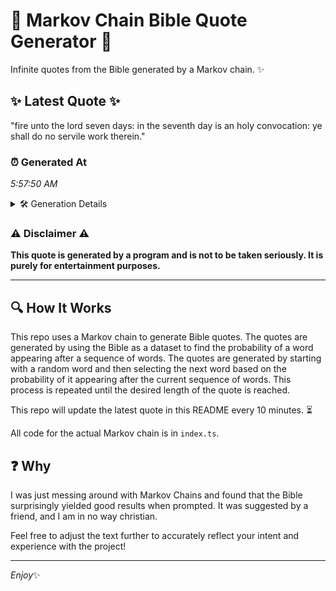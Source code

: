 # 📖 Markov Chain Bible Quote Generator 📖

Infinite quotes from the Bible generated by a Markov chain. ✨

## ✨ Latest Quote ✨
"fire unto the lord seven days: in the seventh day is an holy convocation: ye shall do no servile work therein."

### ⏰ Generated At
*5:57:50 AM*

<details>
    <summary>🛠️ Generation Details</summary>
    <p>
        <strong>🌱 Seed:</strong> fire<br>
        <strong>🔄 Iterations:</strong> 20<br>
        <strong>📜 Context History:</strong><br>[ fire ]: unto<br>[ fire, unto ]: the<br>[ fire, unto, the ]: lord<br>[ fire, unto, the, lord ]: seven<br>[ fire, unto, the, lord, seven ]: days:<br>[ fire, unto, the, lord, seven, days: ]: in<br>[ unto, the, lord, seven, days:, in ]: the<br>[ the, lord, seven, days:, in, the ]: seventh<br>[ lord, seven, days:, in, the, seventh ]: day<br>[ seven, days:, in, the, seventh, day ]: is<br>[ days:, in, the, seventh, day, is ]: an<br>[ in, the, seventh, day, is, an ]: holy<br>[ the, seventh, day, is, an, holy ]: convocation:<br>[ seventh, day, is, an, holy, convocation: ]: ye<br>[ day, is, an, holy, convocation:, ye ]: shall<br>[ is, an, holy, convocation:, ye, shall ]: do<br>[ an, holy, convocation:, ye, shall, do ]: no<br>[ holy, convocation:, ye, shall, do, no ]: servile<br>[ convocation:, ye, shall, do, no, servile ]: work<br>[ ye, shall, do, no, servile, work ]: therein.<br>
    </p>
</details>

### ⚠️ Disclaimer ⚠️
**This quote is generated by a program and is not to be taken seriously. It is purely for entertainment purposes.**

---

## 🔍 How It Works

This repo uses a Markov chain to generate Bible quotes. The quotes are generated by using the Bible as a dataset to find the probability of a word appearing after a sequence of words. The quotes are generated by starting with a random word and then selecting the next word based on the probability of it appearing after the current sequence of words. This process is repeated until the desired length of the quote is reached.

This repo will update the latest quote in this README every 10 minutes. ⏳

All code for the actual Markov chain is in `index.ts`.

## ❓ Why

I was just messing around with Markov Chains and found that the Bible surprisingly yielded good results when prompted. 
It was suggested by a friend, and I am in no way christian.

Feel free to adjust the text further to accurately reflect your intent and experience with the project!

---

*Enjoy*✨

